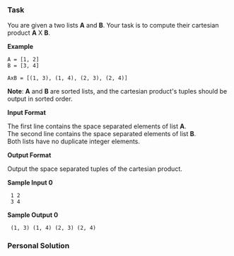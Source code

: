 ### Task

You are given a two lists **A** and **B**. Your task is to compute their cartesian product **A** X **B**.

**Example**

```
A = [1, 2]
B = [3, 4]

AxB = [(1, 3), (1, 4), (2, 3), (2, 4)]

```
**Note**: **A** and **B** are sorted lists, and the cartesian product's tuples should be output in sorted order.

**Input Format**

The first line contains the space separated elements of list **A**.   
The second line contains the space separated elements of list **B**.  
Both lists have no duplicate integer elements.

**Output Format**

Output the space separated tuples of the cartesian product.

**Sample Input 0**

```
 1 2
 3 4
```

**Sample Output 0**

```
 (1, 3) (1, 4) (2, 3) (2, 4)
```

### Personal Solution
